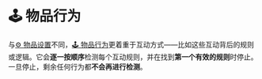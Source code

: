 # 🕹️ 物品行为

与[⚙️ 物品设置](https://mo-mi.gitbook.io/xiaomomi-plugins/craftengine/plugin-wiki/craftengine/add-new-contents/items/item-settings)不同，[🕹️ 物品行为](https://mo-mi.gitbook.io/xiaomomi-plugins/craftengine/plugin-wiki/craftengine/add-new-contents/items/item-behaviors)更着重于互动方式——比如这些互动背后的规则或逻辑。它会**逐一按顺序**检测每个互动规则，并在找到**第一个有效的规则**时停止。一旦停止，剩余任何行为都**不会再进行检测**。
